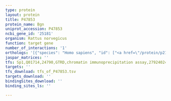 ```yaml
---
type: protein
layout: protein
title: P47853
protein_name: Bgn
uniprot_accession: P47853
ncbi_gene_id: '25181'
organism: Rattus norvegicus
function: target gene
number_of_interactions: '1'
orthologs: '[{"species": "Homo sapiens", "id": ["<a href=\"/protein/p21810\">P21810</a>"]}, {"species": "Danio rerio", "id": ["<a href=\"/protein/b7zdb5\">B7ZDB5</a>", "<a href=\"/protein/q6gmi5\">Q6GMI5</a>"]}, {"species": "Mus musculus", "id": ["<a href=\"/protein/p28653\">P28653</a>"]}]'
jaspar_matrices: ''
tfs: Sp1,Q01714,24790,GTRD,chromatin immunoprecipitation assay,27924024%5Buid%5D,No
targets: ''
tfs_download: tfs_of_P47853.tsv
targets_download: ''
bindingSites_download: ''
binding_sites_ls: ''

---
```

